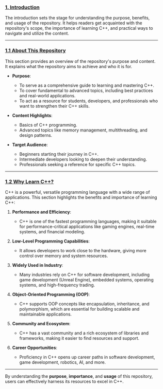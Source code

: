 ### [**1. Introduction**](#1-introduction)

The introduction sets the stage for understanding the purpose, benefits, and usage of the repository. It helps readers get acquainted with the repository's scope, the importance of learning C++, and practical ways to navigate and utilize the content.

---

### [**1.1 About This Repository**](#11-about-this-repository)

This section provides an overview of the repository's purpose and content. It explains what the repository aims to achieve and who it is for. 

- **Purpose**:
  - To serve as a comprehensive guide to learning and mastering C++.
  - To cover fundamental to advanced topics, including best practices and real-world applications.
  - To act as a resource for students, developers, and professionals who want to strengthen their C++ skills.

- **Content Highlights**:
  - Basics of C++ programming.
  - Advanced topics like memory management, multithreading, and design patterns.

- **Target Audience**:
  - Beginners starting their journey in C++.
  - Intermediate developers looking to deepen their understanding.
  - Professionals seeking a reference for specific C++ topics.

---

### [**1.2 Why Learn C++?**](#12-why-learn-c)

C++ is a powerful, versatile programming language with a wide range of applications. This section highlights the benefits and importance of learning C++:

1. **Performance and Efficiency**:
   - C++ is one of the fastest programming languages, making it suitable for performance-critical applications like gaming engines, real-time systems, and financial modeling.

2. **Low-Level Programming Capabilities**:
   - It allows developers to work close to the hardware, giving more control over memory and system resources.

3. **Widely Used in Industry**:
   - Many industries rely on C++ for software development, including game development (Unreal Engine), embedded systems, operating systems, and high-frequency trading.

4. **Object-Oriented Programming (OOP)**:
   - C++ supports OOP concepts like encapsulation, inheritance, and polymorphism, which are essential for building scalable and maintainable applications.

5. **Community and Ecosystem**:
   - C++ has a vast community and a rich ecosystem of libraries and frameworks, making it easier to find resources and support.

6. **Career Opportunities**:
   - Proficiency in C++ opens up career paths in software development, game development, robotics, AI, and more.

---

By understanding the **purpose**, **importance**, and **usage** of this repository, users can effectively harness its resources to excel in C++.
